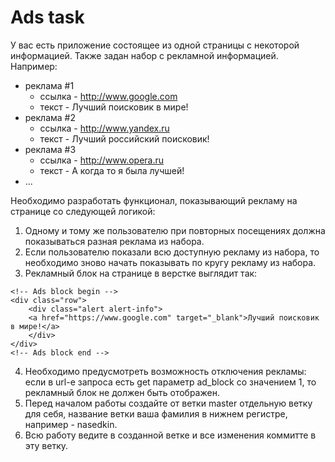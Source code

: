# Ads task
У вас есть приложение состоящее из одной страницы с некоторой информацией. Также задан набор с рекламной информацией. Например:
- реклама #1
	- ссылка - http://www.google.com
	- текст - Лучший поисковик в мире!
- реклама #2
	- ссылка - http://www.yandex.ru
	- текст - Лучший российский поисковик!
- реклама #3
	- ссылка - http://www.opera.ru
	- текст - А когда то я была лучшей!
- ...

Необходимо разработать функционал, показывающий рекламу на странице со следующей логикой:
1) Одному и тому же пользователю при повторных посещениях должна показываться разная реклама из набора.
2) Если пользователю показали всю доступную рекламу из набора, то необходимо зново начать показывать по кругу рекламу из набора.
3) Рекламный блок на странице в верстке выглядит так:
```
<!-- Ads block begin -->
<div class="row">
    <div class="alert alert-info">
    <a href="https://www.google.com" target="_blank">Лучший поисковик в мире!</a>
    </div>
</div>
<!-- Ads block end -->
```
4) Необходимо предусмотреть возможность отключения рекламы:
если в url-e запроса есть get параметр ad_block со значением 1, то рекламный блок не должен быть отображен.
5) Перед началом работы создайте от ветки master отдельную ветку для себя, название ветки ваша фамилия в нижнем регистре, например - nasedkin.
6) Всю работу ведите в созданной ветке и все изменения коммитте в эту ветку.